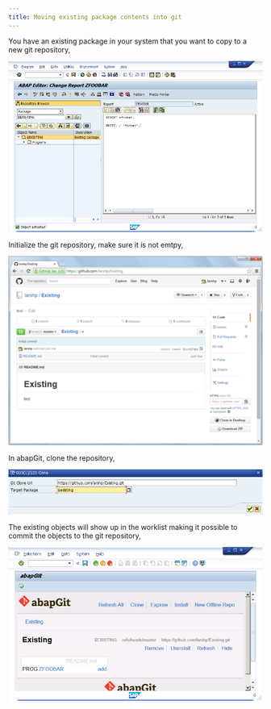 ```yaml
---
title: Moving existing package contents into git
---
```


You have an existing package in your system that you want to copy to a new git repository,

![](img/existing_package.png)

Initialize the git repository, make sure it is not emtpy,

![](img/existing_repo.png)

In abapGit, clone the repository,

![](img/existing_clone.png)

The existing objects will show up in the worklist making it possible to commit the objects to the git repository,

![](img/existing_result.png)
